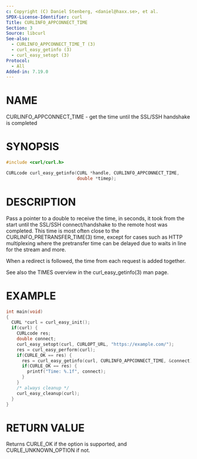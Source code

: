 ```yaml
---
c: Copyright (C) Daniel Stenberg, <daniel@haxx.se>, et al.
SPDX-License-Identifier: curl
Title: CURLINFO_APPCONNECT_TIME
Section: 3
Source: libcurl
See-also:
  - CURLINFO_APPCONNECT_TIME_T (3)
  - curl_easy_getinfo (3)
  - curl_easy_setopt (3)
Protocol:
  - All
Added-in: 7.19.0
---
```


# NAME

CURLINFO_APPCONNECT_TIME - get the time until the SSL/SSH handshake is completed

# SYNOPSIS

~~~c
#include <curl/curl.h>

CURLcode curl_easy_getinfo(CURL *handle, CURLINFO_APPCONNECT_TIME,
                           double *timep);
~~~

# DESCRIPTION

Pass a pointer to a double to receive the time, in seconds, it took from the
start until the SSL/SSH connect/handshake to the remote host was completed.
This time is most often close to the CURLINFO_PRETRANSFER_TIME(3) time, except
for cases such as HTTP multiplexing where the pretransfer time can be delayed
due to waits in line for the stream and more.

When a redirect is followed, the time from each request is added together.

See also the TIMES overview in the curl_easy_getinfo(3) man page.

# EXAMPLE

~~~c
int main(void)
{
  CURL *curl = curl_easy_init();
  if(curl) {
    CURLcode res;
    double connect;
    curl_easy_setopt(curl, CURLOPT_URL, "https://example.com/");
    res = curl_easy_perform(curl);
    if(CURLE_OK == res) {
      res = curl_easy_getinfo(curl, CURLINFO_APPCONNECT_TIME, &connect);
      if(CURLE_OK == res) {
        printf("Time: %.1f", connect);
      }
    }
    /* always cleanup */
    curl_easy_cleanup(curl);
  }
}
~~~

# RETURN VALUE

Returns CURLE_OK if the option is supported, and CURLE_UNKNOWN_OPTION if not.
